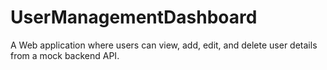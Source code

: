 # UserManagementDashboard
A Web application where users can view, add, edit, and delete user details from a mock backend API.
